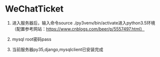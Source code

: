 # WeChatTicket

1. 进入服务器后，输入命令source ./py3venv/bin/activate进入python3.5环境
（配置参考网站：https://www.cnblogs.com/beer/p/5557497.html）
2. mysql root密码pass

3. 当前服务器py35,django,mysqlclient已安装完成